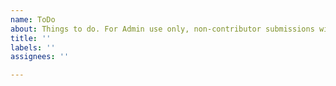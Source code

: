 ```yaml
---
name: ToDo
about: Things to do. For Admin use only, non-contributor submissions will be deleted..
title: ''
labels: ''
assignees: ''

---
```



